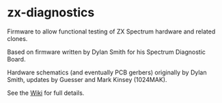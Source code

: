 zx-diagnostics
==============

Firmware to allow functional testing of ZX Spectrum hardware and related clones.

Based on firmware written by Dylan Smith for his Spectrum Diagnostic Board.

Hardware schematics (and eventually PCB gerbers) originally by Dylan Smith, updates by Guesser and Mark Kinsey (1024MAK).

See the [Wiki](https://github.com/brendanalford/zx-diagnostics/wiki) for full details.

